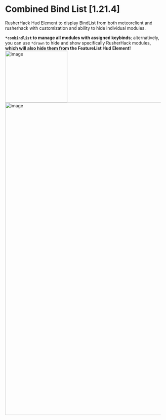 # Combined Bind List [1.21.4]

RusherHack Hud Element to display BindList from both meteorclient and rusherhack with customization and ability to hide individual modules.

**```*combindlist``` to manage all modules with assigned keybinds**; alternatively, you can use ```*drawn``` to hide and show specifically RusherHack modules, **which will also hide them from the FeatureList Hud Element!**
<img width="201" height="167" alt="image" src="https://github.com/user-attachments/assets/9a8f76e2-b310-4780-bbf5-3e6248078c30" />
<img width="520" height="1011" alt="image" src="https://github.com/user-attachments/assets/999f32bc-3f40-445e-829b-b749ea156bf5" />
